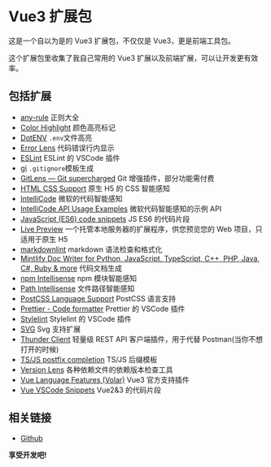 # Vue3 扩展包

这是一个自以为是的 Vue3 扩展包，不仅仅是 Vue3，更是前端工具包。

这个扩展包里收集了我自己常用的 Vue3 扩展以及前端扩展，可以让开发更有效率。

## 包括扩展

- [any-rule](https://marketplace.visualstudio.com/items?itemName=russell.any-rule) 正则大全
- [Color Highlight](https://marketplace.visualstudio.com/items?itemName=naumovs.color-highlight) 颜色高亮标记
- [DotENV](https://marketplace.visualstudio.com/items?itemName=mikestead.dotenv) `.env`文件高亮
- [Error Lens](https://marketplace.visualstudio.com/items?itemName=usernamehw.errorlens) 代码错误行内显示
- [ESLint](https://marketplace.visualstudio.com/items?itemName=dbaeumer.vscode-eslint) ESLint 的 VSCode 插件
- [gi](https://marketplace.visualstudio.com/items?itemName=rubbersheep.gi) `.gitignore`模板生成
- [GitLens — Git supercharged](https://marketplace.visualstudio.com/items?itemName=eamodio.gitlens) Git 增强插件，部分功能需付费
- [HTML CSS Support](https://marketplace.visualstudio.com/items?itemName=ecmel.vscode-html-css) 原生 H5 的 CSS 智能感知
- [IntelliCode](https://marketplace.visualstudio.com/items?itemName=VisualStudioExptTeam.vscodeintellicode) 微软的代码智能感知
- [IntelliCode API Usage Examples](https://marketplace.visualstudio.com/items?itemName=VisualStudioExptTeam.intellicode-api-usage-examples) 微软代码智能感知的示例 API
- [JavaScript (ES6) code snippets](https://marketplace.visualstudio.com/items?itemName=xabikos.JavaScriptSnippets) JS ES6 的代码片段
- [Live Preview](https://marketplace.visualstudio.com/items?itemName=ms-vscode.live-server) 一个托管本地服务器的扩展程序，供您预览您的 Web 项目，只适用于原生 H5
- [markdownlint](https://marketplace.visualstudio.com/items?itemName=DavidAnson.vscode-markdownlint) markdown 语法检查和格式化
- [Mintlify Doc Writer for Python, JavaScript, TypeScript, C++, PHP, Java, C#, Ruby & more](https://marketplace.visualstudio.com/items?itemName=mintlify.document) 代码文档生成
- [npm Intellisense](https://marketplace.visualstudio.com/items?itemName=christian-kohler.npm-intellisense) npm 模块智能感知
- [Path Intellisense](https://marketplace.visualstudio.com/items?itemName=christian-kohler.path-intellisense) 文件路径智能感知
- [PostCSS Language Support](https://marketplace.visualstudio.com/items?itemName=csstools.postcss) PostCSS 语言支持
- [Prettier - Code formatter](https://marketplace.visualstudio.com/items?itemName=esbenp.prettier-vscode) Prettier 的 VSCode 插件
- [Stylelint](https://marketplace.visualstudio.com/items?itemName=stylelint.vscode-stylelint) Stylelint 的 VSCode 插件
- [SVG](https://marketplace.visualstudio.com/items?itemName=jock.svg) Svg 支持扩展
- [Thunder Client](https://marketplace.visualstudio.com/items?itemName=rangav.vscode-thunder-client) 轻量级 REST API 客户端插件，用于代替 Postman(当你不想打开的时候)
- [TS/JS postfix completion](https://marketplace.visualstudio.com/items?itemName=ipatalas.vscode-postfix-ts) TS/JS 后缀模板
- [Version Lens](https://marketplace.visualstudio.com/items?itemName=pflannery.vscode-versionlens) 各种依赖文件的依赖版本检查工具
- [Vue Language Features (Volar)](https://marketplace.visualstudio.com/items?itemName=Vue.volar) Vue3 官方支持插件
- [Vue VSCode Snippets](https://marketplace.visualstudio.com/items?itemName=sdras.vue-vscode-snippets) Vue2&3 的代码片段

## 相关链接

- [Github](https://github.com/lvzhenbo/vue3-extension-pack)

**享受开发吧!**
